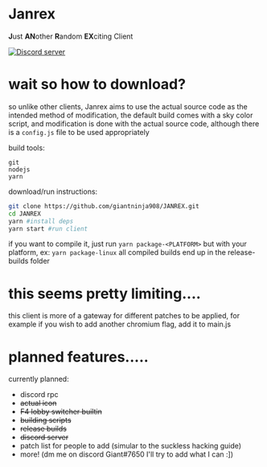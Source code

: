 # Janrex
**J**ust **AN**other **R**andom **EX**citing Client

[![Discord server](https://discordapp.com/api/guilds/858349630881923083/widget.png?style=shield)](https://discord.gg/UdZvmNeNqq)
 
# wait so how to download?
so unlike other clients, Janrex aims to use the actual source code as the intended method of modification, the default build comes with a sky color script, and modification is done with the actual source code, although there is a `config.js` file to be used appropriately

build tools:
```
git
nodejs
yarn
```
download/run instructions:
```sh
git clone https://github.com/giantninja908/JANREX.git
cd JANREX
yarn #install deps
yarn start #run client
```
if you want to compile it, just run `yarn package-<PLATFORM>` but with your platform, ex: `yarn package-linux`
all compiled builds end up in the release-builds folder

# this seems pretty limiting....
this client is more of a gateway for different patches to be applied, for example if you wish to add another chromium flag, add it to main.js

# planned features.....
currently planned:
- discord rpc
- ~~actual icon~~
- ~~F4 lobby switcher builtin~~
- ~~building scripts~~
- ~~release builds~~
- ~~discord server~~
- patch list for people to add (simular to the suckless hacking guide)
- more! (dm me on discord Giant#7650 I'll try to add what I can :])

